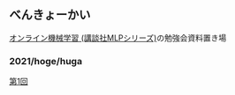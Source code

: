 ## べんきょーかい
[オンライン機械学習 (講談社MLPシリーズ)](https://www.kspub.co.jp/book/detail/1529038.html)の勉強会資料置き場

### 2021/hoge/huga
[第1回](https://th3888.github.io/onlinelearning/onlinelearning1.html#/)
